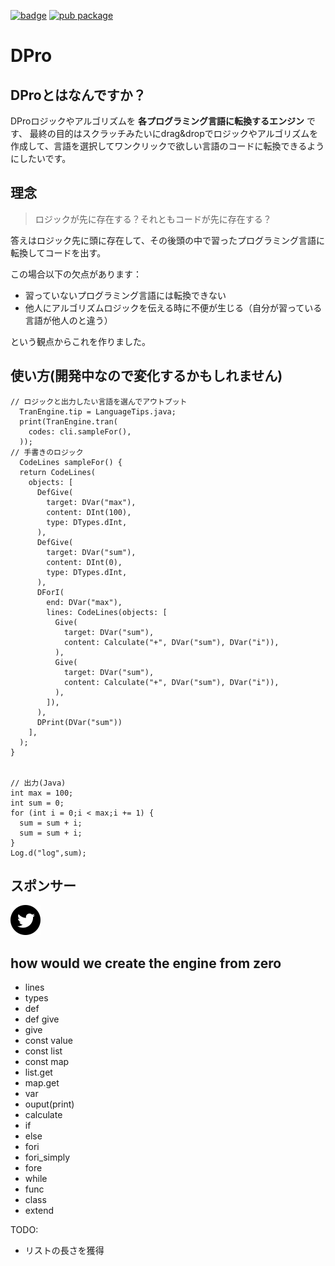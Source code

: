 [![badge](https://github.com/normidar/dpro/actions/workflows/dart.yml/badge.svg?branch=main)](https://github.com/normidar/DPro/actions)       [![pub package](https://img.shields.io/pub/v/dpro.svg)](https://pub.dev/packages/dpro)


# DPro

## DProとはなんですか？

DProロジックやアルゴリズムを **各プログラミング言語に転換するエンジン** です、
最終の目的はスクラッチみたいにdrag&dropでロジックやアルゴリズムを作成して、言語を選択してワンクリックで欲しい言語のコードに転換できるようにしたいです。

## 理念

> ロジックが先に存在する？それともコードが先に存在する？

答えはロジック先に頭に存在して、その後頭の中で習ったプログラミング言語に転換してコードを出す。

この場合以下の欠点があります：
- 習っていないプログラミング言語には転換できない
- 他人にアルゴリズムロジックを伝える時に不便が生じる（自分が習っている言語が他人のと違う）

という観点からこれを作りました。

## 使い方(開発中なので変化するかもしれません)

```
// ロジックと出力したい言語を選んでアウトプット
  TranEngine.tip = LanguageTips.java;
  print(TranEngine.tran(
    codes: cli.sampleFor(),
  ));
// 手書きのロジック
  CodeLines sampleFor() {
  return CodeLines(
    objects: [
      DefGive(
        target: DVar("max"),
        content: DInt(100),
        type: DTypes.dInt,
      ),
      DefGive(
        target: DVar("sum"),
        content: DInt(0),
        type: DTypes.dInt,
      ),
      DForI(
        end: DVar("max"),
        lines: CodeLines(objects: [
          Give(
            target: DVar("sum"),
            content: Calculate("+", DVar("sum"), DVar("i")),
          ),
          Give(
            target: DVar("sum"),
            content: Calculate("+", DVar("sum"), DVar("i")),
          ),
        ]),
      ),
      DPrint(DVar("sum"))
    ],
  );
}


// 出力(Java)
int max = 100;
int sum = 0;
for (int i = 0;i < max;i += 1) {
  sum = sum + i;
  sum = sum + i;
}
Log.d("log",sum);
```

## スポンサー

[![twitter](https://raw.githubusercontent.com/normidar/svgs/main/twitter.svg)](https://twitter.com/itpharmacy1212?ref_src=twsrc%5Etfw)

## how would we create the engine from zero

- lines
- types
- def
- def give
- give
- const value
 - const list
 - const map
- list.get
- map.get
- var
- ouput(print)
- calculate
- if
- else
- fori
- fori_simply
- fore
- while
- func
- class
- extend


TODO:
- リストの長さを獲得
